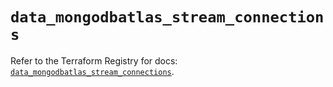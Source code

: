 # `data_mongodbatlas_stream_connections`

Refer to the Terraform Registry for docs: [`data_mongodbatlas_stream_connections`](https://registry.terraform.io/providers/mongodb/mongodbatlas/1.16.2/docs/data-sources/stream_connections).
